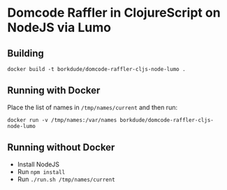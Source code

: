 # Domcode Raffler in ClojureScript on NodeJS via Lumo

## Building

    docker build -t borkdude/domcode-raffler-cljs-node-lumo .

## Running with Docker

Place the list of names in `/tmp/names/current` and then run:

    docker run -v /tmp/names:/var/names borkdude/domcode-raffler-cljs-node-lumo

## Running without Docker

- Install NodeJS
- Run `npm install`
- Run `./run.sh /tmp/names/current`
